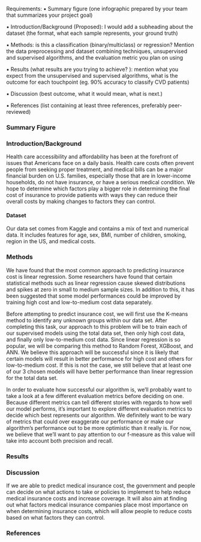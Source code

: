Requirements:
▪ Summary figure (one infographic prepared by your team that summarizes your project goal)

▪ Introduction/Background (Proposed): I would add a subheading about the dataset (the format, what each sample represents, your ground truth)

▪ Methods: is this a classification (binary/multiclass) or regression? Mention the data preprocessing and dataset combining techniques, unsupervised and supervised algorithms, and the evaluation metric you plan on using 

▪ Results (what results are you trying to achieve? ): mention what you expect from the unsupervised and supervised algorithms, what is the outcome for each touchpoint (eg. 90% accuracy to classify CVD patients)

▪ Discussion (best outcome, what it would mean, what is next.)

▪ References (list containing at least three references, preferably peer-reviewed)

### Summary Figure

### Introduction/Background

Health care accessibility and affordability has been at the forefront of issues that
Americans face on a daily basis. Health care costs often prevent people from seeking
proper treatment, and medical bills can be a major financial burden on U.S. families,
especially those that are in lower-income households, do not have insurance, or have a
serious medical condition. We hope to determine which factors play a bigger role in
determining the final cost of insurance to provide patients with ways they can reduce
their overall costs by making changes to factors they can control.
#### Dataset
Our data set comes from Kaggle and contains a mix of text and numerical data. It
includes features for age, sex, BMI, number of children, smoking, region in the US, and
medical costs.


### Methods

We have found that the most common approach to predicting insurance cost is linear
regression. Some researchers have found that certain statistical methods such as linear
regression cause skewed distributions and spikes at zero in small to medium sample
sizes. In addition to this, it has been suggested that some model performances could be
improved by training high cost and low-to-medium cost data separately.

Before attempting to predict insurance cost, we will first use the K-means method to
identify any unknown groups within our data set. After completing this task, our
approach to this problem will be to train each of our supervised models using the total
data set, then only high cost data, and finally only low-to-medium cost data. Since linear
regression is so popular, we will be comparing this method to Random Forest, XGBoost, and ANN. 
We believe this approach will be successful since it is likely that certain
models will result in better performance for high cost and others for low-to-medium cost.
If this is not the case, we still believe that at least one of our 3 chosen models will have
better performance than linear regression for the total data set.

In order to evaluate how successful our algorithm is, we’ll probably want to take a look at
a few different evaluation metrics before deciding on one. Because different metrics can
tell different stories with regards to how well our model performs, it’s important to explore
different evaluation metrics to decide which best represents our algorithm. We definitely
want to be wary of metrics that could over exaggerate our performance or make our
algorithm’s performance out to be more optimistic than it really is. For now, we believe
that we’ll want to pay attention to our f-measure as this value will take into account both
precision and recall.

### Results

### Discussion

If we are able to predict medical insurance cost, the government and people can decide
on what actions to take or policies to implement to help reduce medical insurance costs
and increase coverage. It will also aim at finding out what factors medical insurance
companies place most importance on when determining insurance costs, which will allow
people to reduce costs based on what factors they can control.

### References


